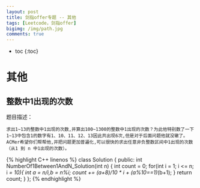 ```yaml
---
layout: post
title: 剑指offer专题 -- 其他
tags: [Leetcode，剑指offer]
bigimg: /img/path.jpg
comments: true
---
```


* toc
{:toc}

# 其他

## 整数中1出现的次数

题目描述：
```
求出1~13的整数中1出现的次数,并算出100~1300的整数中1出现的次数？为此他特别数了一下1~13中包含1的数字有1、10、11、12、13因此共出现6次,但是对于后面问题他就没辙了。ACMer希望你们帮帮他,并把问题更加普遍化,可以很快的求出任意非负整数区间中1出现的次数（从1 到 n 中1出现的次数）。
```

{% highlight C++ linenos %}
class Solution {
public:
    int NumberOf1Between1AndN_Solution(int n)
    {
        int count = 0;
        for(int i = 1; i <= n; i *= 10){
            int a = n/i,b = n%i;
            count += (a+8)/10 * i + (a%10==1)*(b+1);
        }
        return count;
    }
};
{% endhighlight %}